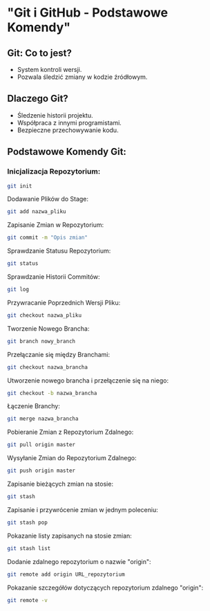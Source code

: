 # "Git i GitHub - Podstawowe Komendy"

## Git: Co to jest?
- System kontroli wersji.
- Pozwala śledzić zmiany w kodzie źródłowym.

## Dlaczego Git?
- Śledzenie historii projektu.
- Współpraca z innymi programistami.
- Bezpieczne przechowywanie kodu.

## Podstawowe Komendy Git:

### Inicjalizacja Repozytorium:
```bash
git init
```
Dodawanie Plików do Stage:
```bash
git add nazwa_pliku
```
Zapisanie Zmian w Repozytorium:
```bash
git commit -m "Opis zmian"
```
Sprawdzanie Statusu Repozytorium:
```bash
git status
```
Sprawdzanie Historii Commitów:
```bash
git log
```
Przywracanie Poprzednich Wersji Pliku:
```bash
git checkout nazwa_pliku
```
Tworzenie Nowego Brancha:
```bash
git branch nowy_branch
```
Przełączanie się między Branchami:
```bash
git checkout nazwa_brancha
```
Utworzenie nowego brancha i przełączenie się na niego:
```bash
git checkout -b nazwa_brancha
```
Łączenie Branchy:
```bash
git merge nazwa_brancha
```
Pobieranie Zmian z Repozytorium Zdalnego:
```bash
git pull origin master
```
Wysyłanie Zmian do Repozytorium Zdalnego:
```bash
git push origin master
```
Zapisanie bieżących zmian na stosie:
```bash
git stash
```
Zapisanie i przywrócenie zmian w jednym poleceniu:
```bash
git stash pop
```
Pokazanie listy zapisanych na stosie zmian:
```bash
git stash list
```
Dodanie zdalnego repozytorium o nazwie "origin":
```bash
git remote add origin URL_repozytorium
```
Pokazanie szczegółów dotyczących repozytorium zdalnego "origin":
```bash
git remote -v
```